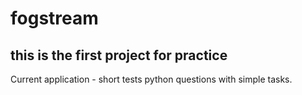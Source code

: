 # fogstream
this is the first project for practice
---------------------------------------

Current application - 
short tests python questions with simple tasks.  
